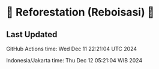 
# 🌳 Reforestation (Reboisasi) 🌲

## Last Updated

GitHub Actions time: Wed Dec 11 22:21:04 UTC 2024

Indonesia/Jakarta time: Thu Dec 12 05:21:04 WIB 2024
